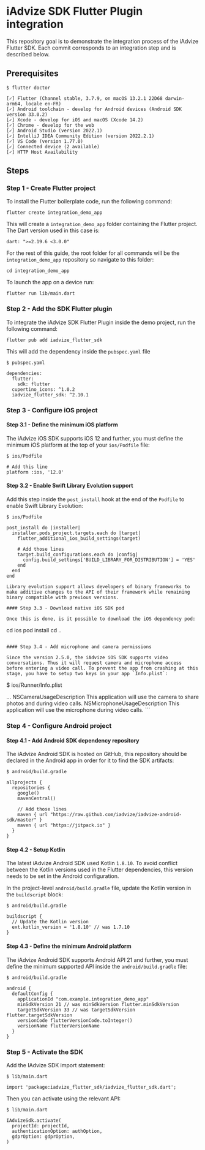# iAdvize SDK Flutter Plugin integration

This repository goal is to demonstrate the integration process of the iAdvize Flutter SDK.
Each commit corresponds to an integration step and is described below.

## Prerequisites

```
$ flutter doctor

[✓] Flutter (Channel stable, 3.7.9, on macOS 13.2.1 22D68 darwin-arm64, locale en-FR)
[✓] Android toolchain - develop for Android devices (Android SDK version 33.0.2)
[✓] Xcode - develop for iOS and macOS (Xcode 14.2)
[✓] Chrome - develop for the web
[✓] Android Studio (version 2022.1)
[✓] IntelliJ IDEA Community Edition (version 2022.2.1)
[✓] VS Code (version 1.77.0)
[✓] Connected device (2 available)
[✓] HTTP Host Availability
```

## Steps

### Step 1 - Create Flutter project

To install the Flutter boilerplate code, run the following command:

```
flutter create integration_demo_app
```

This will create a `integration_demo_app` folder containing the Flutter project.
The Dart version used in this case is:

```
dart: ">=2.19.6 <3.0.0"
```

For the rest of this guide, the root folder for all commands will be the `integration_demo_app` repository so navigate to this folder:

```
cd integration_demo_app
```

To launch the app on a device run:

```
flutter run lib/main.dart
```

### Step 2 - Add the SDK Flutter plugin

To integrate the iAdvize SDK Flutter Plugin inside the demo project, run the following command:

```
flutter pub add iadvize_flutter_sdk
```

This will add the dependency inside the `pubspec.yaml` file

```
$ pubspec.yaml

dependencies:
  flutter:
    sdk: flutter
  cupertino_icons: ^1.0.2
  iadvize_flutter_sdk: ^2.10.1
```

### Step 3 - Configure iOS project

#### Step 3.1 - Define the minimum iOS platform

The iAdvize iOS SDK supports iOS 12 and further, you must define the minimum iOS platform at the top of your `ios/Podfile` file:

```
$ ios/Podfile

# Add this line
platform :ios, '12.0'
```

#### Step 3.2 - Enable Swift Library Evolution support

Add this step inside the `post_install` hook at the end of the `Podfile` to enable Swift Library Evolution:

```
$ ios/Podfile

post_install do |installer|
  installer.pods_project.targets.each do |target|
    flutter_additional_ios_build_settings(target)

    # Add those lines
    target.build_configurations.each do |config|
      config.build_settings['BUILD_LIBRARY_FOR_DISTRIBUTION'] = 'YES'
    end
  end
end

Library evolution support allows developers of binary frameworks to make additive changes to the API of their framework while remaining binary compatible with previous versions.

#### Step 3.3 - Download native iOS SDK pod

Once this is done, is it possible to download the iOS dependency pod:

```
cd ios
pod install
cd ..
```

#### Step 3.4 - Add microphone and camera permissions

Since the version 2.5.0, the iAdvize iOS SDK supports video conversations. Thus it will request camera and microphone access before entering a video call. To prevent the app from crashing at this stage, you have to setup two keys in your app `Info.plist`:

```
$ ios/Runner/Info.plist

<?xml version="1.0" encoding="UTF-8"?>
<!DOCTYPE plist PUBLIC "-//Apple//DTD PLIST 1.0//EN" "http://www.apple.com/DTDs/PropertyList-1.0.dtd">
<plist version="1.0">
  <dict>
    ...
    <key>NSCameraUsageDescription</key>
    <string>This application will use the camera to share photos and during video calls.</string>
    <key>NSMicrophoneUsageDescription</key>
    <string>This application will use the microphone during video calls.</string>
  </dict>
</plist>
```

### Step 4 - Configure Android project

#### Step 4.1 - Add Android SDK dependency repository

The iAdvize Android SDK is hosted on GitHub, this repository should be declared in the Android app in order for it to find the SDK artifacts:

```
$ android/build.gradle

allprojects {
  repositories {
    google()
    mavenCentral()

    // Add those lines
    maven { url "https://raw.github.com/iadvize/iadvize-android-sdk/master" }
    maven { url "https://jitpack.io" }
  }
}
```

#### Step 4.2 - Setup Kotlin

The latest iAdvize Android SDK used Kotlin `1.8.10`. To avoid conflict between the Kotlin versions used in the Flutter dependencies, this version needs to be set in the Android configuration.

In the project-level `android/build.gradle` file, update the Kotlin version in the `buildscript` block:

```
$ android/build.gradle

buildscript {
  // Update the Kotlin version
  ext.kotlin_version = '1.8.10' // was 1.7.10
}
```

#### Step 4.3 - Define the minimum Android platform

The iAdvize Android SDK supports Android API 21 and further, you must define the minimum supported API inside the `android/build.gradle` file:

```
$ android/build.gradle

android {
  defaultConfig {
    applicationId "com.example.integration_demo_app"
    minSdkVersion 21 // was minSdkVersion flutter.minSdkVersion
    targetSdkVersion 33 // was targetSdkVersion flutter.targetSdkVersion
    versionCode flutterVersionCode.toInteger()
    versionName flutterVersionName
  }
}
```

### Step 5 - Activate the SDK

Add the IAdvize SDK import statement:

```
$ lib/main.dart

import 'package:iadvize_flutter_sdk/iadvize_flutter_sdk.dart';
```

Then you can activate using the relevant API:

```
$ lib/main.dart

IAdvizeSdk.activate(
  projectId: projectId,
  authenticationOption: authOption,
  gdprOption: gdprOption,
)
```
